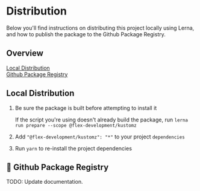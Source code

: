 # Distribution

Below you'll find instructions on distributing this project locally using Lerna, and how to publish the package to the Github Package Registry.

## Overview

[Local Distribution](#local-distribution)  
[Github Package Registry](#github-package-registry)

## Local Distribution

1. Be sure the package is built before attempting to install it

   If the script you're using doesn't already build the package, run `lerna run prepare --scope @flex-development/kustomz`

2. Add `"@flex-development/kustomz": "*"` to your project `dependencies`

3. Run `yarn` to re-install the project dependencies

## 🚧 Github Package Registry

TODO: Update documentation.
